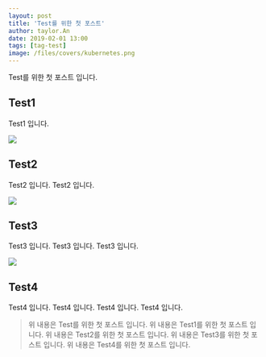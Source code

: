 ```yaml
---
layout: post
title: 'Test를 위한 첫 포스트'
author: taylor.An
date: 2019-02-01 13:00
tags: [tag-test]
image: /files/covers/kubernetes.png
---
```


Test를 위한 첫 포스트 입니다.

## Test1
Test1 입니다.

![](/files/kubernetes-traffic.jpg)

## Test2
Test2 입니다.
Test2 입니다.

![](/files/kubernetes-deploy-pod-normal.gif)


## Test3

Test3 입니다.
Test3 입니다.
Test3 입니다.

![](/files/kubernetes-deploy-pod-error.gif)

## Test4

Test4 입니다.
Test4 입니다.
Test4 입니다.
Test4 입니다.


> 위 내용은 Test를 위한 첫 포스트 입니다.
> 위 내용은 Test1를 위한 첫 포스트 입니다.
> 위 내용은 Test2를 위한 첫 포스트 입니다.
> 위 내용은 Test3를 위한 첫 포스트 입니다.
> 위 내용은 Test4를 위한 첫 포스트 입니다.